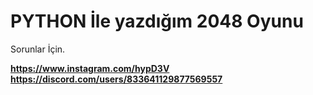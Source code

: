 # PYTHON İle yazdığım 2048 Oyunu

Sorunlar İçin.

**https://www.instagram.com/hypD3V**
**https://discord.com/users/833641129877569557**
